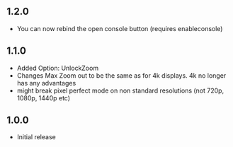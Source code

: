 ## 1.2.0
* You can now rebind the open console button (requires enableconsole)

## 1.1.0
* Added Option: UnlockZoom
* Changes Max Zoom out to be the same as for 4k displays. 4k no longer has any advantages
* might break pixel perfect mode on non standard resolutions (not 720p, 1080p, 1440p etc)

## 1.0.0
* Initial release